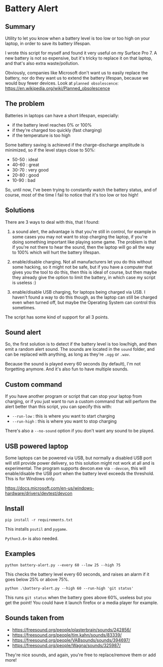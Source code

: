 Battery Alert
=============

Summary
-------
Utility to let you know when a battery level is too low or too high on your laptop,
in order to save its battery lifespan.

I wrote this script for myself and found it very useful on my Surface Pro 7.
A new battery is not so expensive, but it's tricky to replace it on that laptop, and that's also extra waste/pollution.

Obviously, companies like Microsoft don't want us to easily replace the battery,
nor do they want us to extend the battery lifespan, because we would buy fewer devices.
Look at `planned obsolescence`: https://en.wikipedia.org/wiki/Planned_obsolescence


The problem
-----------
Batteries in laptops can have a short lifespan, especially:
- if the battery level reaches 0% or 100%
- if they're charged too quickly (fast charging)
- if the temperature is too high

Some battery saving is achieved if the charge-discharge amplitude is minimized, so if the level stays close to 50%:
- 50-50 : ideal
- 40-60 : great
- 30-70 : very good
- 20-80 : good
- 10-90 : bad

So, until now, I've been trying to constantly watch the battery status, and of course, most of the time I fail
to notice that it's too low or too high!

Solutions
---------
There are 3 ways to deal with this, that I found:
1) a sound alert, the advantage is that you're still in control, for example in some cases you may not want to stop
charging the laptop, if you're doing something important like playing some game. The problem is that if you're not there
to hear the sound, then the laptop will go all the way to 100% which will hurt the battery lifespan.

2) enable/disable charging. Not all manufacturers let you do this without some hacking, so it might not be safe,
but if you have a computer that gives you the tool to do this, then this is ideal of course, but then maybe they already
give the option to limit the battery, in which case my script is useless :)

3) enable/disable USB charging, for laptops being charged via USB. I haven't found a way to do this though,
as the laptop can still be charged even when turned off, but maybe the Operating System can control this sometimes.

The script has some kind of support for all 3 points.


Sound alert
-----------
So, the first solution is to detect if the battery level is too low/high, and then emit a random alert sound.
The sounds are located in the `sound` folder, and can be replaced with anything, as long as they're `.ogg` or `.wav`.

Because the sound is played every 60 seconds (by default), I'm not forgetting anymore.
And it's also fun to have multiple sounds.


Custom command
--------------
If you have another program or script that can stop your laptop from charging, or if you just want to run a custom
command that will perform the alert better than this script, you can specify this with:
- `--run-low` : this is where you want to start charging
- `--run-high` : this is where you want to stop charging

There's also a `--no-sound` option if you don't want any sound to be played.


USB powered laptop
------------------
Some laptops can be powered via USB, but normally a disabled USB port will still provide power delivery,
so this solution might not work at all and is experimental.
The program supports devcon.exe via `--devcon`, this will enable/disable the USB port when the battery level exceeds
the threshold. This is for Windows only.

https://docs.microsoft.com/en-us/windows-hardware/drivers/devtest/devcon


Install
-------
```
pip install -r requirements.txt
```

This installs `psutil` and `pygame`.

`Python3.6+` is also needed.


Examples
--------
```
python battery-alert.py --every 60 --low 25 --high 75
```

This checks the battery level every 60 seconds, and raises an alarm if it goes below 25% or above 75%.

```
python .\battery-alert.py --high 60 --run-high 'git status'
```

This runs `git status` when the battery goes above 60%, useless but you get the point!
You could have it launch firefox or a media player for example.


Sounds taken from
-----------------
- https://freesound.org/people/plasterbrain/sounds/242856/
- https://freesound.org/people/tim.kahn/sounds/83339/
- https://freesound.org/people/VABsounds/sounds/394697/
- https://freesound.org/people/Wagna/sounds/325987/

They're nice sounds, and again, you're free to replace/remove them or add more!
